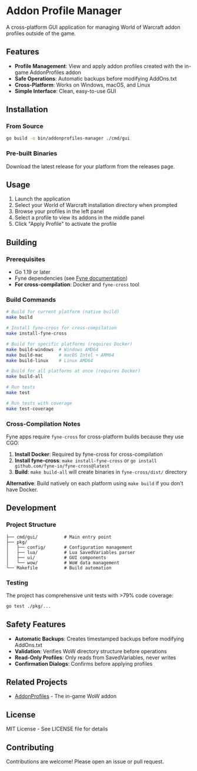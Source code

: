 # Addon Profile Manager

A cross-platform GUI application for managing World of Warcraft addon profiles outside of the game.

## Features

- **Profile Management**: View and apply addon profiles created with the in-game AddonProfiles addon
- **Safe Operations**: Automatic backups before modifying AddOns.txt
- **Cross-Platform**: Works on Windows, macOS, and Linux
- **Simple Interface**: Clean, easy-to-use GUI

## Installation

### From Source

```bash
go build -o bin/addonprofiles-manager ./cmd/gui
```

### Pre-built Binaries

Download the latest release for your platform from the releases page.

## Usage

1. Launch the application
2. Select your World of Warcraft installation directory when prompted
3. Browse your profiles in the left panel
4. Select a profile to view its addons in the middle panel
5. Click "Apply Profile" to activate the profile

## Building

### Prerequisites

- Go 1.19 or later
- Fyne dependencies (see [Fyne documentation](https://developer.fyne.io/started/))
- **For cross-compilation**: Docker and `fyne-cross` tool

### Build Commands

```bash
# Build for current platform (native build)
make build

# Install fyne-cross for cross-compilation
make install-fyne-cross

# Build for specific platforms (requires Docker)
make build-windows  # Windows AMD64
make build-mac      # macOS Intel + ARM64
make build-linux    # Linux AMD64

# Build for all platforms at once (requires Docker)
make build-all

# Run tests
make test

# Run tests with coverage
make test-coverage
```

### Cross-Compilation Notes

Fyne apps require `fyne-cross` for cross-platform builds because they use CGO:

1. **Install Docker**: Required by fyne-cross for cross-compilation
2. **Install fyne-cross**: `make install-fyne-cross` or `go install github.com/fyne-io/fyne-cross@latest`
3. **Build**: `make build-all` will create binaries in `fyne-cross/dist/` directory

**Alternative**: Build natively on each platform using `make build` if you don't have Docker.

## Development

### Project Structure

```
├── cmd/gui/          # Main entry point
├── pkg/
│   ├── config/       # Configuration management
│   ├── lua/          # Lua SavedVariables parser
│   ├── ui/           # GUI components
│   └── wow/          # WoW data management
└── Makefile          # Build automation
```

### Testing

The project has comprehensive unit tests with >79% code coverage:

```bash
go test ./pkg/...
```

## Safety Features

- **Automatic Backups**: Creates timestamped backups before modifying AddOns.txt
- **Validation**: Verifies WoW directory structure before operations
- **Read-Only Profiles**: Only reads from SavedVariables, never writes
- **Confirmation Dialogs**: Confirms before applying profiles

## Related Projects

- [AddonProfiles](https://github.com/jmervine/AddonProfiles) - The in-game WoW addon

## License

MIT License - See LICENSE file for details

## Contributing

Contributions are welcome! Please open an issue or pull request.

